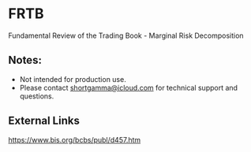 # FRTB
Fundamental Review of the Trading Book - Marginal Risk Decomposition

## Notes:

* Not intended for production use.
* Please contact shortgamma@icloud.com for technical support and questions.

## External Links
https://www.bis.org/bcbs/publ/d457.htm
